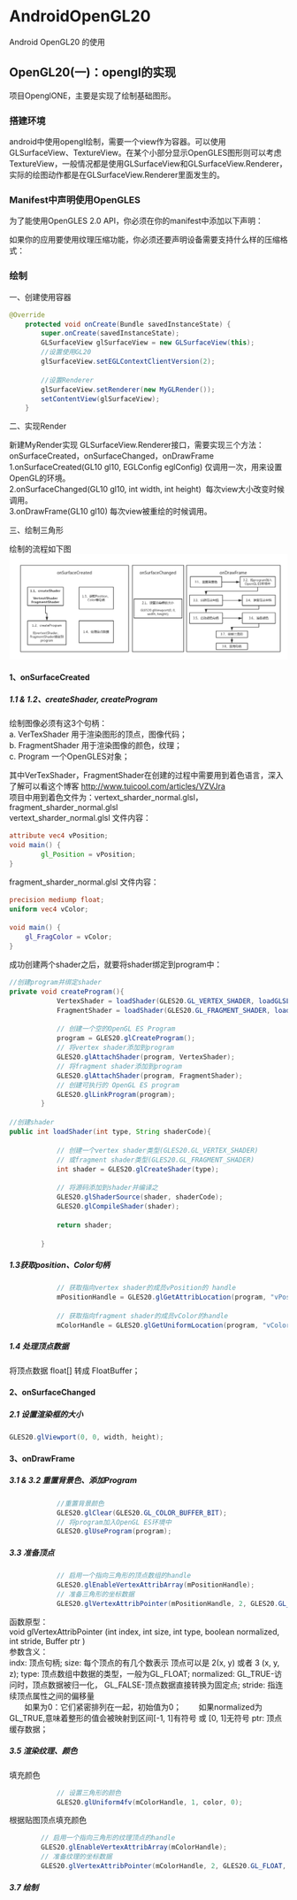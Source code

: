 # AndroidOpenGL20
Android OpenGL20 的使用


## OpenGL20(一)：opengl的实现 ##
项目OpenglONE，主要是实现了绘制基础图形。

### 搭建环境 ###
android中使用opengl绘制，需要一个view作为容器。可以使用GLSurfaceView、TextureView。在某个小部分显示OpenGLES图形则可以考虑TextureView，一般情况都是使用GLSurfaceView和GLSurfaceView.Renderer，实际的绘图动作都是在GLSurfaceView.Renderer里面发生的。

### Manifest中声明使用OpenGLES ###
为了能使用OpenGLES 2.0 API，你必须在你的manifest中添加以下声明：

<uses-feature android:glEsVersion="0x00020000" android:required="true" />
如果你的应用要使用纹理压缩功能，你必须还要声明设备需要支持什么样的压缩格式：

<supports-gl-texture android:name="GL_OES_compressed_ETC1_RGB8_texture" />
<supports-gl-texture android:name="GL_OES_compressed_paletted_texture" />

### 绘制 ###

一、创建使用容器
```java
@Override
    protected void onCreate(Bundle savedInstanceState) {
        super.onCreate(savedInstanceState);
        GLSurfaceView glSurfaceView = new GLSurfaceView(this);
        //设置使用GL20
        glSurfaceView.setEGLContextClientVersion(2);

        //设置Renderer
        glSurfaceView.setRenderer(new MyGLRender());
        setContentView(glSurfaceView);
    }
```
二、实现Render<br>

新建MyRender实现 GLSurfaceView.Renderer接口，需要实现三个方法：onSurfaceCreated，onSurfaceChanged，onDrawFrame <br>
1.onSurfaceCreated(GL10 gl10, EGLConfig eglConfig)   仅调用一次，用来设置OpenGL的环境。<br>
2.onSurfaceChanged(GL10 gl10, int width, int height)  每次view大小改变时候调用。<br>
3.onDrawFrame(GL10 gl10) 每次view被重绘的时候调用。<br>

三、绘制三角形<br>

绘制的流程如下图<br>
![](https://github.com/Jaelyn5526/AndroidOpenGL20/blob/master/image/openglRenderer.png)<br>

#### 1、onSurfaceCreated ####
##### 1.1 & 1.2、createShader, createProgram #####
绘制图像必须有这3个句柄：<br>
a. VerTexShader 用于渲染图形的顶点，图像代码；<br>
b. FragmentShader 用于渲染图像的颜色，纹理；<br>
c. Program 一个OpenGLES对象；<br>

其中VerTexShader，FragmentShader在创建的过程中需要用到着色语言，深入了解可以看这个博客 http://www.tuicool.com/articles/VZVJra<br>
项目中用到着色文件为：vertext_sharder_normal.glsl， fragment_sharder_normal.glsl<br>
vertext_sharder_normal.glsl 文件内容：
```glsl
attribute vec4 vPosition;
void main() {
        gl_Position = vPosition;
}
```

fragment_sharder_normal.glsl 文件内容：
```glsl
precision mediump float;
uniform vec4 vColor;

void main() {
    gl_FragColor = vColor;
}
```
成功创建两个shader之后，就要将shader绑定到program中：
```java
//创建program并绑定shader
private void createProgram(){
            VertexShader = loadShader(GLES20.GL_VERTEX_SHADER, loadGLSL(AngleGLActivity.this, vertexShaderFileName));
            FragmentShader = loadShader(GLES20.GL_FRAGMENT_SHADER, loadGLSL(AngleGLActivity.this, fragmentShaderFileName));

            // 创建一个空的OpenGL ES Program
            program = GLES20.glCreateProgram();
            // 将vertex shader添加到program
            GLES20.glAttachShader(program, VertexShader);
            // 将fragment shader添加到program
            GLES20.glAttachShader(program, FragmentShader);
            // 创建可执行的 OpenGL ES program
            GLES20.glLinkProgram(program);
        }

//创建shader
public int loadShader(int type, String shaderCode){

            // 创建一个vertex shader类型(GLES20.GL_VERTEX_SHADER)
            // 或fragment shader类型(GLES20.GL_FRAGMENT_SHADER)
            int shader = GLES20.glCreateShader(type);

            // 将源码添加到shader并编译之
            GLES20.glShaderSource(shader, shaderCode);
            GLES20.glCompileShader(shader);

            return shader;

        }
```

##### 1.3获取position、Color句柄 #####
```java
            // 获取指向vertex shader的成员vPosition的 handle
            mPositionHandle = GLES20.glGetAttribLocation(program, "vPosition");

            // 获取指向fragment shader的成员vColor的handle
            mColorHandle = GLES20.glGetUniformLocation(program, "vColor");
```

##### 1.4 处理顶点数据 #####
将顶点数据 float[] 转成 FloatBuffer；


#### 2、onSurfaceChanged ####
##### 2.1 设置渲染框的大小 #####
```java
GLES20.glViewport(0, 0, width, height);
```


#### 3、onDrawFrame ####
##### 3.1 & 3.2 重置背景色、添加Program #####
```java
            //重置背景颜色
            GLES20.glClear(GLES20.GL_COLOR_BUFFER_BIT);
            // 将program加入OpenGL ES环境中
            GLES20.glUseProgram(program);
```

##### 3.3 准备顶点 #####
```java
            // 启用一个指向三角形的顶点数组的handle
            GLES20.glEnableVertexAttribArray(mPositionHandle);
            // 准备三角形的坐标数据
            GLES20.glVertexAttribPointer(mPositionHandle, 2, GLES20.GL_FLOAT, false, 0, vertexBuffer);
```
函数原型：<br>
void glVertexAttribPointer (int index, int size, int type, boolean normalized, int stride, Buffer ptr )<br>
参数含义：<br>
indx: 顶点句柄;
size: 每个顶点的有几个数表示 顶点可以是 2(x, y) 或者 3 (x, y, z);
type: 顶点数组中数据的类型，一般为GL_FLOAT;
normalized: GL_TRUE-访问时，顶点数据被归一化， GL_FALSE-顶点数据直接转换为固定点;
stride: 指连续顶点属性之间的偏移量<br>
        如果为0：它们紧密排列在一起，初始值为0；
        如果normalized为GL_TRUE,意味着整形的值会被映射到区间[-1, 1]有符号 或 [0, 1]无符号
ptr: 顶点缓存数据；

##### 3.5 渲染纹理、颜色 #####
填充颜色
```java
            // 设置三角形的颜色
            GLES20.glUniform4fv(mColorHandle, 1, color, 0);
```

根据贴图顶点填充颜色
```java
        // 启用一个指向三角形的纹理顶点的handle
        GLES20.glEnableVertexAttribArray(mColorHandle);
        // 准备纹理的坐标数据
        GLES20.glVertexAttribPointer(mColorHandle, 2, GLES20.GL_FLOAT, false, 0, coordBuffer);
```

##### 3.7 绘制 #####
